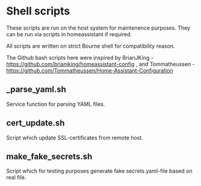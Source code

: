 # Shell scripts

These scripts are run on the host system for maintenence purposes.  They can be run via scripts in homeassistant if required.

All scripts are written on strict Bourne shell for compatibility reason.

The Github bash scripts here were inspired by BrianJKing - https://github.com/brianjking/homeassistant-config , and Tommatheussen - https://github.com/Tommatheussen/Home-Assistant-Configuration

## _parse_yaml.sh

Service function for parsing YAML files.

## cert_update.sh

Script which update SSL-certificates from remote host.

## make_fake_secrets.sh

Script which for testing purposes generate fake secrets.yaml-file based on real file.
